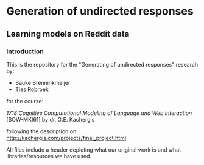 # Generation of undirected responses
## Learning models on Reddit data

### Introduction
This is the repository for the "Generating of undirected responses" research
by:
- Bauke Brenninkmeijer
- Ties Robroek

for the course:

*1718 Cognitive Computational Modeling of Language and Web Interaction* [SOW-MKI61]
by 	dr. G.E. Kachergis

following the description on:
http://kachergis.com/projects/final_project.html

All files include a header depicting what our original work is and what libraries/resources
we have used.
